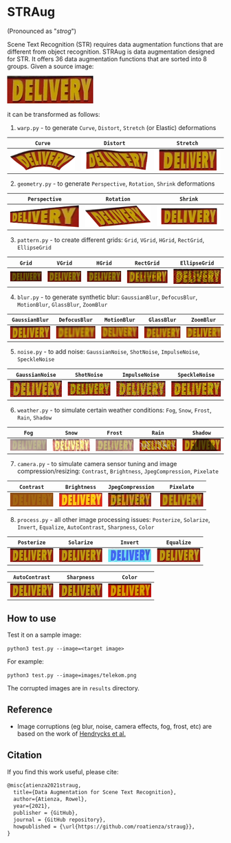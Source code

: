 # STRAug
(Pronounced as "_strog_")

Scene Text Recognition (STR) requires data augmentation functions that are different from object recognition. STRAug is data augmentation designed for STR. It offers 36 data augmentation functions that are sorted into 8 groups. Given a source image:

![](/examples/source/delivery.png) 

it can be transformed as follows:

1) `warp.py` - to generate `Curve`, `Distort`, `Stretch` (or Elastic) deformations

`Curve` | `Distort` | `Stretch`
------------ | ------------- | -------------
![](/examples/warp/Curve-2.png) | ![](/examples/warp/Distort-1.png) | ![](/examples/warp/Stretch-1.png)

2) `geometry.py` - to generate `Perspective`, `Rotation`, `Shrink` deformations

`Perspective` | `Rotation` | `Shrink`
------------ | ------------- | -------------
![](/examples/geometry/Perspective-1.png) | ![](/examples/geometry/Rotate-0.png) | ![](/examples/geometry/Shrink-1.png)


3) `pattern.py` - to create different grids: `Grid`, `VGrid`, `HGrid`, `RectGrid`, `EllipseGrid`

`Grid`| `VGrid`| `HGrid` | `RectGrid` | `EllipseGrid`
------------ | ------------- | ------------- | ------------- | -------------
![](/examples/pattern/Grid-0.png) | ![](/examples/pattern/VGrid-0.png) | ![](/examples/pattern/HGrid-0.png) | ![](/examples/pattern/RectGrid-0.png) | ![](/examples/pattern/EllipseGrid-0.png)


4) `blur.py` - to generate synthetic blur: `GaussianBlur`, `DefocusBlur`, `MotionBlur`, `GlassBlur`, `ZoomBlur`

`GaussianBlur` | `DefocusBlur` | `MotionBlur` | `GlassBlur` | `ZoomBlur`
------------ | ------------- | ------------- | ------------- | -------------
![](/examples/blur/GaussianBlur-2.png) | ![](/examples/blur/DefocusBlur-1.png) | ![](/examples/blur/MotionBlur-1.png) | ![](/examples/blur/GlassBlur-1.png) | ![](/examples/blur/ZoomBlur-1.png)


5) `noise.py` - to add noise: `GaussianNoise`, `ShotNoise`, `ImpulseNoise`, `SpeckleNoise`

`GaussianNoise` | `ShotNoise` | `ImpulseNoise` | `SpeckleNoise`
------------ | ------------- | ------------- | ------------- 
![](/examples/noise/GaussianNoise-2.png) | ![](/examples/noise/ShotNoise-2.png) | ![](/examples/noise/ImpulseNoise-2.png) | ![](/examples/noise/SpeckleNoise-2.png) 

6) `weather.py` - to simulate certain weather conditions: `Fog`, `Snow`, `Frost`, `Rain`, `Shadow`

`Fog` | `Snow` | `Frost` | `Rain` | `Shadow`
------------ | ------------- | ------------- | ------------- | -------------
![](/examples/weather/Fog-2.png) | ![](/examples/weather/Snow-1.png) | ![](/examples/weather/Frost-2.png) | ![](/examples/weather/Rain-1.png) | ![](/examples/weather/Shadow-2.png)

7) `camera.py` - to simulate camera sensor tuning and image compression/resizing: `Contrast`, `Brightness`, `JpegCompression`, `Pixelate`

`Contrast` | `Brightness` | `JpegCompression` | `Pixelate`
------------ | ------------- | ------------- | ------------- 
![](/examples/camera/Contrast-2.png) | ![](/examples/camera/Brightness-2.png) | ![](/examples/camera/JpegCompression-2.png) | ![](/examples/camera/Pixelate-2.png) 

8) `process.py` - all other image processing issues: `Posterize`, `Solarize`, `Invert`, `Equalize`, `AutoContrast`, `Sharpness`, `Color`

`Posterize` | `Solarize` | `Invert` | `Equalize`
------------ | ------------- | ------------- | ------------- 
![](/examples/process/Posterize-2.png) | ![](/examples/process/Solarize-2.png) | ![](/examples/process/Invert-2.png) | ![](/examples/process/Equalize-2.png)

`AutoContrast` | `Sharpness` | `Color`
------------ | ------------- | ------------- 
![](/examples/process/AutoContrast-2.png) | ![](/examples/process/Sharpness-2.png) | ![](/examples/process/Color-2.png) 

## How to use

Test it on a sample image:

`python3 test.py --image=<target image>`

For example:

`python3 test.py --image=images/telekom.png `

The corrupted images are in `results` directory.

## Reference
  - Image corruptions (eg blur, noise, camera effects, fog, frost, etc) are based on the work of [Hendrycks et al.](https://github.com/hendrycks/robustness)


## Citation
If you find this work useful, please cite:

```
@misc{atienza2021straug,
  title={Data Augmentation for Scene Text Recognition},
  author={Atienza, Rowel},
  year={2021},
  publisher = {GitHub},
  journal = {GitHub repository},
  howpublished = {\url{https://github.com/roatienza/straug}},
}
```

